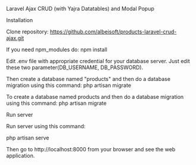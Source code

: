 Laravel Ajax CRUD (with Yajra Datatables) and Modal Popup

Installation

Clone repository:
https://github.com/albeisoft/products-laravel-crud-ajax.git
 
If you need npm_modules do:
npm install

Edit .env file with appropriate credential for your database server. Just edit these two parameter(DB_USERNAME, DB_PASSWORD).

Then create a database named "products" and then do a database migration using this command:
php artisan migrate

To create a database named products and then do a database migration using this command:
php artisan migrate

Run server

Run server using this command:

php artisan serve

Then go to http://localhost:8000 from your browser and see the web application.



